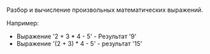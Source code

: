 Разбор и вычисление произвольных математических выражений.

Например:
* Выражение '2 + 3 * 4 - 5' - Результат '9'
* Выражение '(2 + 3) * 4 - 5' - результат '15'
